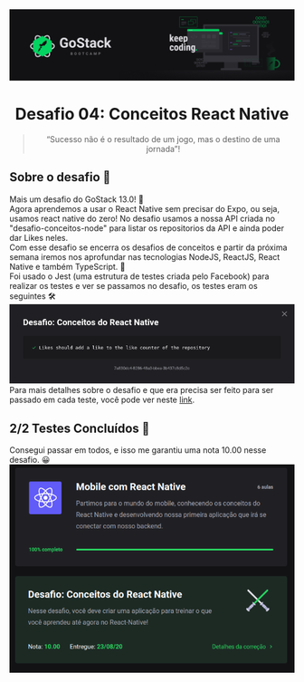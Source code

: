 <img alt="GoStack" src="./readme_assets/header-desafios-new.png" />
<h1 align="center">
  Desafio 04: Conceitos React Native
</h1>

<blockquote align="center">“Sucesso não é o resultado de um jogo, mas o destino de uma jornada”!</blockquote>

## Sobre o desafio 💪
Mais um desafio do GoStack 13.0! 🚀 <br>
Agora aprendemos a usar o React Native sem precisar do Expo, ou seja, usamos react native do zero! 
No desafio usamos a nossa API criada no "desafio-conceitos-node" para listar os repositorios da API e ainda poder dar Likes neles. <br> 
Com esse desafio se encerra os desafios de conceitos e partir da
próxima semana iremos nos aprofundar nas tecnologias NodeJS, ReactJS, React Native e também TypeScript. 🚀 <br>
Foi usado o Jest (uma estrutura de testes criada pelo Facebook) para realizar os testes e ver se passamos no desafio, os testes eram os seguintes 🛠 <br>
<img src="./readme_assets/testes.png"></img>
Para mais detalhes sobre o desafio e que era precisa ser feito para ser passado em cada teste, você pode ver neste <a href="https://github.com/rocketseat-education/bootcamp-gostack-desafios/tree/master/desafio-conceitos-reactjs">link</a>.

## 2/2 Testes Concluídos 🎯
Consegui passar em todos, e isso me garantiu uma nota 10.00 nesse desafio. 😀
<img src="./readme_assets/resultado.png"></img>
